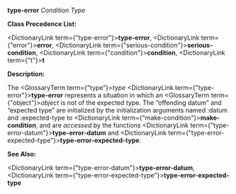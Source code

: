 **type-error** *Condition Type* 



**Class Precedence List:** 



<DictionaryLink  term={"type-error"}><b>type-error</b></DictionaryLink>, <DictionaryLink  term={"error"}><b>error</b></DictionaryLink>, <DictionaryLink  term={"serious-condition"}><b>serious-condition</b></DictionaryLink>, <DictionaryLink  term={"condition"}><b>condition</b></DictionaryLink>, <DictionaryLink  term={"t"}><b>t</b></DictionaryLink> 



**Description:** 



The <GlossaryTerm  term={"type"}><i>type</i></GlossaryTerm> <DictionaryLink  term={"type-error"}><b>type-error</b></DictionaryLink> represents a situation in which an <GlossaryTerm  term={"object"}><i>object</i></GlossaryTerm> is not of the expected type. The “offending datum” and “expected type” are initialized by the initialization arguments named :datum and :expected-type to <DictionaryLink  term={"make-condition"}><b>make-condition</b></DictionaryLink>, and are *accessed* by the functions <DictionaryLink  term={"type-error-datum"}><b>type-error-datum</b></DictionaryLink> and <DictionaryLink  term={"type-error-expected-type"}><b>type-error-expected-type</b></DictionaryLink>. 



**See Also:** 



<DictionaryLink  term={"type-error-datum"}><b>type-error-datum</b></DictionaryLink>, <DictionaryLink  term={"type-error-expected-type"}><b>type-error-expected-type</b></DictionaryLink> 



